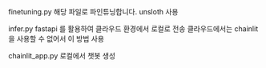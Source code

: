 finetuning.py
해당 파일로 파인튜닝합니다. unsloth 사용

infer.py 
fastapi 를 활용하여 클라우드 환경에서 로컬로 전송
클라우드에서는 chainlit 을 사용할 수 없어서 이 방법 사용

chainlit_app.py
로컬에서 챗봇 생성
